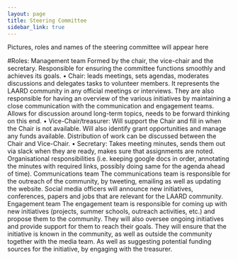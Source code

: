 ```yaml
---
layout: page
title: Steering Committee
sidebar_link: true
---
```

Pictures, roles and names of the steering committee will appear here

#Roles:
Management team
Formed by the chair, the vice-chair and the secretary. Responsible for ensuring the committee functions smoothly and achieves its goals.
•	Chair: leads meetings, sets agendas, moderates discussions and delegates tasks to volunteer members. It represents the LAARD community in any official meetings or interviews. They are also responsible for having an overview of the various initiatives by maintaining a close communication with the communication and engagement teams. Allows for discussion around long-term topics, needs to be forward thinking on this end.
•	Vice-Chair/treasurer: Will support the Chair and fill in when the Chair is not available. Will also identify grant opportunities and manage any funds available. Distribution of work can be discussed between the Chair and Vice-Chair.
•	Secretary: Takes meeting minutes, sends them out via slack when they are ready, makes sure that assignments are noted. Organisational responsibilities (i.e. keeping google docs in order, annotating the minutes with required links, possibly doing same for the agenda ahead of time).
Communications team
The communications team is responsible for the outreach of the community, by tweeting, emailing as well as updating the website. Social media officers will announce new initiatives, conferences, papers and jobs that are relevant for the LAARD community.
Engagement team
The engagement team is responsible for coming up with new initiatives (projects, summer schools, outreach activities, etc.) and propose them to the community. They will also oversee ongoing initiatives and provide support for them to reach their goals. They will ensure that the initiative is known in the community, as well as outside the community together with the media team. As well as suggesting potential funding sources for the initiative, by engaging with the treasurer.

